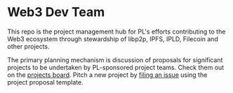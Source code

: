 # Web3 Dev Team

This repo is the project management hub for PL's efforts contributing to the Web3 ecosystem through stewardship of libp2p, IPFS, IPLD, Filecoin and other projects.

The primary planning mechanism is discussion of proposals for significant projects to be undertaken by PL-sponsored project teams. Check them out on the [projects board](https://github.com/protocol/web3-dev-team/projects/1). Pitch a new project by [filing an issue](https://github.com/protocol/web3-dev-team/issues/new/choose) using the project proposal template.
